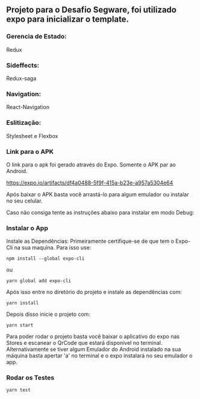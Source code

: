 ## Projeto para o Desafio Segware, foi utilizado expo para inicializar o template.

### Gerencia de Estado:

Redux

### Sideffects:

Redux-saga

### Navigation:

React-Navigation

### Eslitização:

Stylesheet e Flexbox

### Link para o APK
O link para o apk foi gerado através do Expo. Somente o APK par ao Android.

https://expo.io/artifacts/df4a0488-5f9f-415a-b23e-a957a5304e64

Após baixar o APK basta você arrastá-lo para algum emulador ou instalar no seu celular.

Caso não consiga tente as instruções abaixo para instalar em modo Debug:

### Instalar o App
Instale as Dependências:
Primeiramente certifique-se de que tem o Expo-Cli na sua maquina.
Para isso use:

```
npm install --global expo-cli 
```

ou

```
yarn global add expo-cli 
```
Após isso entre no diretório do projeto e instale as dependências com:

```
yarn install
```
Depois disso inicie o projeto com: 
```
yarn start
```
Para poder rodar o projeto basta você baixar o aplicativo do expo nas Stores e escanear o QrCode que estará disponivel no terminal.
Alternativamente se tiver algum Emulador do Android instalado na sua máquina basta apertar 'a' no terminal e o expo instalará no seu emulador o app.

### Rodar os Testes
```
yarn test
```

